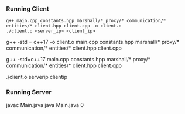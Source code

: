 ### Running Client

`g++ main.cpp constants.hpp marshall/* proxy/* communication/* entities/* client.hpp client.cpp -o client.o`  
`./client.o <server_ip> <client_ip>`

g++ -std = c++17 -o client.o main.cpp constants.hpp marshall/* proxy/* communication/* entities/* client.hpp client.cpp 

g++ -std=c++17  main.cpp constants.hpp marshall/* proxy/* communication/* entities/* client.hpp client.cpp

./client.o serverip clientip

### Running Server
javac Main.java
java Main.java 0

